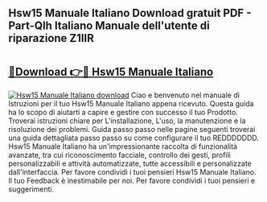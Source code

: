 ## Hsw15 Manuale Italiano Download gratuit PDF - Part-QIh Italiano Manuale dell'utente di riparazione Z1lIR

# <h2><a href="http://dfcw9r.blite.top/?on=Hsw15+Manuale+Italiano">🔗Download 👉🔴 Hsw15 Manuale Italiano</a></h2>

[![Hsw15 Manuale Italiano download](https://i.imgur.com/lujVjoI.png)](http://dfcw9r.blite.top/?on=Hsw15+Manuale+Italiano)
Ciao e benvenuto nel manuale di Istruzioni per il tuo Hsw15 Manuale Italiano appena ricevuto. Questa guida ha lo scopo di aiutarti a capire e gestire con successo il tuo Prodotto. Troverai istruzioni chiare per L'installazione, L'uso, la manutenzione e la risoluzione dei problemi. Guida passo passo nelle pagine seguenti troverai una guida dettagliata passo passo su come configurare il tuo REDDDDDDD. Hsw15 Manuale Italiano ha un'impressionante raccolta di funzionalità avanzate, tra cui riconoscimento facciale, controllo dei gesti, profili personalizzabili e attività automatizzate, tutte accessibili e personalizzate dall'interfaccia. Per favore condividi i tuoi pensieri Hsw15 Manuale Italiano. Il tuo Feedback è inestimabile per noi. Per favore condividi i tuoi pensieri e suggerimenti.
